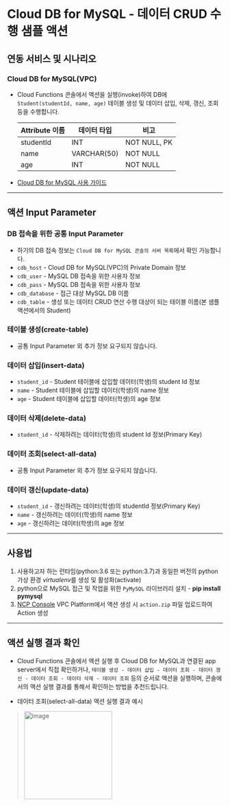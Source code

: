# Cloud DB for MySQL - 데이터 CRUD 수행 샘플 액션
## 연동 서비스 및 시나리오
### Cloud DB for MySQL(VPC)
+ Cloud Functions 콘솔에서 액션을 실행(invoke)하여 DB에 `Student(studentId, name, age)` 테이블 생성 및 데이터 삽입, 삭제, 갱신, 조회 등을 수행합니다.

    |Attribute 이름|데이터 타입|비고|
    |------|---|---|
    |studentId|INT|NOT NULL, PK|
    |name|VARCHAR(50)|NOT NULL|
    |age|INT|NOT NULL|

+ [Cloud DB for MySQL 사용 가이드](https://guide.ncloud-docs.com/docs/database-database-5-2)

---
## 액션 Input Parameter
### DB 접속을 위한 공통 Input Parameter
+ 하기의 DB 접속 정보는 `Cloud DB for MySQL 콘솔의 서버 목록`에서 확인 가능합니다.
+ `cdb_host` - Cloud DB for MySQL(VPC)의 Private Domain 정보
+ `cdb_user` - MySQL DB 접속을 위한 사용자 정보
+ `cdb_pass` - MySQL DB 접속을 위한 사용자 정보
+ `cdb_database` - 접근 대상 MySQL DB 이름
+ `cdb_table` - 생성 또는 데이터 CRUD 연산 수행 대상이 되는 테이블 이름(본 샘플 액션에서의 Student)

### 테이블 생성(create-table)
+ 공통 Input Parameter 외 추가 정보 요구되지 않습니다.

### 데이터 삽입(insert-data)
+ `student_id` - Student 테이블에 삽입할 데이터(학생)의 student Id 정보
+ `name` - Student 테이블에 삽입할 데이터(학생)의 name 정보
+ `age` - Student 테이블에 삽입할 데이터(학생)의 age 정보

### 데이터 삭제(delete-data)
+ `student_id` - 삭제하려는 데이터(학생)의 student Id 정보(Primary Key)

### 데이터 조회(select-all-data)
+ 공통 Input Parameter 외 추가 정보 요구되지 않습니다.

### 데이터 갱신(update-data)
+ `student_id` - 갱신하려는 데이터(학생)의 studentId 정보(Primary Key)
+ `name` - 갱신하려는 데이터(학생)의 name 정보
+ `age` - 갱신하려는 데이터(학생)의 age 정보

---
## 사용법
1. 사용하고자 하는 런타임(python:3.6 또는 python:3.7)과 동일한 버전의 python 가상 환경 *virtualenv*를 생성 및 활성화(activate)
2. python으로 MySQL 접근 및 작업을 위한 `PyMySQL` 라이브러리 설치 - **pip install pymysql**
3. [NCP Console](console.ncloud.com) VPC Platform에서 액션 생성 시 `action.zip` 파일 업로드하여 Action 생성

---
## 액션 실행 결과 확인
+ Cloud Functions 콘솔에서 액션 실행 후 Cloud DB for MySQL과 연결된 app server에서 직접 확인하거나, `테이블 생성 - 데이터 삽입 - 데이터 조회 - 데이터 갱신 - 데이터 조회 - 데이터 삭제 - 데이터 조회` 등의 순서로 액션을 실행하며, 콘솔에서의 액션 실행 결과를 통해서 확인하는 방법을 추천드립니다.

+ 데이터 조회(select-all-data) 액션 실행 결과 예시
> <img width="205" alt="image" src="https://user-images.githubusercontent.com/104127073/167522899-851c53e9-27e4-428f-b959-3eab5f6e6037.png">